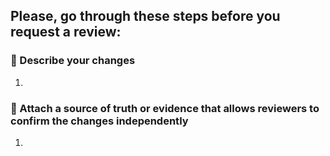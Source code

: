 ## Please, go through these steps before you request a review:

### 📝 Describe your changes
1. 

### 🔎 Attach a source of truth or evidence that allows reviewers to confirm the changes independently
1. 
